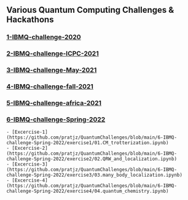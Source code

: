 ## Various Quantum Computing Challenges & Hackathons 

### [1-IBMQ-challenge-2020](https://github.com/pratjz/QuantumChallenges/tree/main/1-IBMQ-challenge-2020)

### [2-IBMQ-challenge-ICPC-2021](https://github.com/pratjz/QuantumChallenges/tree/main/2-IBMQ-challenge-ICPC-2021)

### [3-IBMQ-challenge-May-2021](https://github.com/pratjz/QuantumChallenges/tree/main/3-IBMQ-challenge-May-2021)

### [4-IBMQ-challenge-fall-2021](https://github.com/pratjz/QuantumChallenges/tree/main/4-IBMQ-challenge-fall-2021)

### [5-IBMQ-challenge-africa-2021](https://github.com/pratjz/QuantumChallenges/tree/main/5-IBMQ-challenge-africa-2021)

### [6-IBMQ-challenge-Spring-2022](https://github.com/pratjz/QuantumChallenges/tree/main/6-IBMQ-challenge-Spring-2022)
    - [Excercise-1](https://github.com/pratjz/QuantumChallenges/blob/main/6-IBMQ-challenge-Spring-2022/exercise1/01.CM_trotterization.ipynb)
    - [Excercise-2](https://github.com/pratjz/QuantumChallenges/blob/main/6-IBMQ-challenge-Spring-2022/exercise2/02.QRW_and_localization.ipynb)
    - [Excercise-3](https://github.com/pratjz/QuantumChallenges/blob/main/6-IBMQ-challenge-Spring-2022/exercise3/03.many_body_localization.ipynb)
    - [Excercise-4](https://github.com/pratjz/QuantumChallenges/blob/main/6-IBMQ-challenge-Spring-2022/exercise4/04.quantum_chemistry.ipynb)
